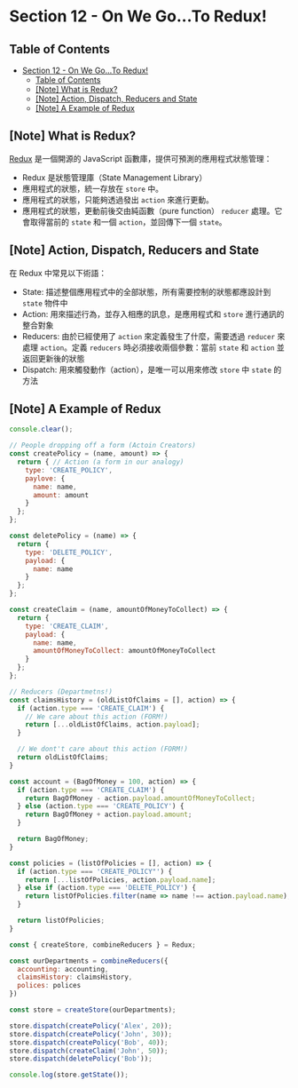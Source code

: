 # Section 12 - On We Go...To Redux!

## Table of Contents

- [Section 12 - On We Go...To Redux!](#Section-12---On-We-GoTo-Redux)
  - [Table of Contents](#Table-of-Contents)
  - [[Note] What is Redux?](#Note-What-is-Redux)
  - [[Note] Action, Dispatch, Reducers and State](#Note-Action-Dispatch-Reducers-and-State)
  - [[Note] A Example of Redux](#Note-A-Example-of-Redux)

## [Note] What is Redux?

[Redux](https://redux.js.org/) 是一個開源的 JavaScript 函數庫，提供可預測的應用程式狀態管理：

- Redux 是狀態管理庫（State Management Library）
- 應用程式的狀態，統一存放在 `store` 中。
- 應用程式的狀態，只能夠透過發出 `action` 來進行更動。
- 應用程式的狀態，更動前後交由純函數（pure function） `reducer` 處理。它會取得當前的 `state` 和一個 `action`，並回傳下一個 `state`。

## [Note] Action, Dispatch, Reducers and State

在 Redux 中常見以下術語：

- State: 描述整個應用程式中的全部狀態，所有需要控制的狀態都應設計到 `state` 物件中
- Action: 用來描述行為，並存入相應的訊息，是應用程式和 `store` 進行通訊的整合對象
- Reducers: 由於已經使用了 `action` 來定義發生了什麼，需要透過 `reducer` 來處理 `action`。定義 `reducers` 時必須接收兩個參數：當前 `state` 和 `action` 並返回更新後的狀態
- Dispatch: 用來觸發動作（action），是唯一可以用來修改 `store` 中 `state` 的方法

## [Note] A Example of Redux

```javascript
console.clear();

// People dropping off a form (Actoin Creators)
const createPolicy = (name, amount) => {
  return { // Action (a form in our analogy)
    type: 'CREATE_POLICY',
    paylove: {
      name: name,
      amount: amount
    }
  };
};

const deletePolicy = (name) => {
  return {
    type: 'DELETE_POLICY',
    payload: {
      name: name
    }
  };
};

const createClaim = (name, amountOfMoneyToCollect) => {
  return {
    type: 'CREATE_CLAIM',
    payload: {
      name: name,
      amountOfMoneyToCollect: amountOfMoneyToCollect
    }
  };
};

// Reducers (Departmetns!)
const claimsHistory = (oldListOfClaims = [], action) => {
  if (action.type === 'CREATE_CLAIM') {
    // We care about this action (FORM!)
    return [...oldListOfClaims, action.payload];
  }

  // We dont't care about this action (FORM!)
  return oldListOfClaims;
}

const account = (BagOfMoney = 100, action) => {
  if (action.type === 'CREATE_CLAIM') {
    return BagOfMoney - action.payload.amountOfMoneyToCollect;
  } else (action.type === 'CREATE_POLICY') {
    return BagOfMoney + action.payload.amount;
  }

  return BagOfMoney;
}

const policies = (listOfPolicies = [], action) => {
  if (action.type === 'CREATE_POLICY"') {
    return [...listOfPolicies, action.payload.name];
  } else if (action.type === 'DELETE_POLICY') {
    return listOfPolicies.filter(name => name !== action.payload.name);
  }

  return listOfPolicies;
}

const { createStore, combineReducers } = Redux;

const ourDepartments = combineReducers({
  accounting: accounting,
  claimsHistory: claimsHistory,
  polices: polices
})

const store = createStore(ourDepartments);

store.dispatch(createPolicy('Alex', 20));
store.dispatch(createPolicy('John', 30));
store.dispatch(createPolicy('Bob', 40));
store.dispatch(createClaim('John', 50));
store.dispatch(deletePolicy('Bob'));

console.log(store.getState());
```